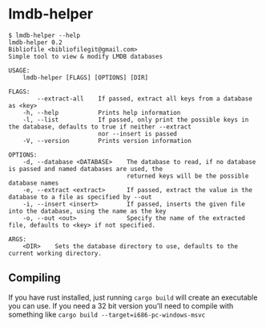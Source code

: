 # lmdb-helper

```text
$ lmdb-helper --help
lmdb-helper 0.2
Bibliofile <bibliofilegit@gmail.com>
Simple tool to view & modify LMDB databases

USAGE:
    lmdb-helper [FLAGS] [OPTIONS] [DIR]

FLAGS:
        --extract-all    If passed, extract all keys from a database as <key>
    -h, --help           Prints help information
    -l, --list           If passed, only print the possible keys in the database, defaults to true if neither --extract
                         nor --insert is passed
    -V, --version        Prints version information

OPTIONS:
    -d, --database <DATABASE>    The database to read, if no database is passed and named databases are used, the
                                 returned keys will be the possible database names
    -e, --extract <extract>      If passed, extract the value in the database to a file as specified by --out
    -i, --insert <insert>        If passed, inserts the given file into the database, using the name as the key
    -o, --out <out>              Specify the name of the extracted file, defaults to <key> if not specified.

ARGS:
    <DIR>    Sets the database directory to use, defaults to the current working directory.
 ```

## Compiling

If you have rust installed, just running `cargo build` will create an executable you can use. If you need a 32 bit version you'll need to compile with something like `cargo build --target=i686-pc-windows-msvc`
